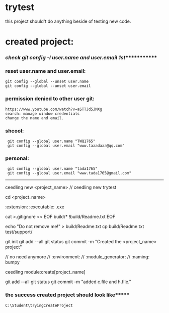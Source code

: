 # trytest
this project should't do anything beside of testing new code.

# created project:

### *****check git config -l user.name and user.email 1st****************
### reset user.name and user.email:
 	git config --global --unset user.name
	git config --global --unset user.email
### permission denied to other user git:
	https://www.youtube.com/watch?v=aSTTJd5JMXg
	search: manage window credentials
	change the name and email.
### shcool:
	 git config --global user.name "TWQ1765"
	 git config --global user.email "www.taaadaaa@qq.com"
### personal:
	 git config --global user.name "tada1765"
	 git config --global user.email "www.tada1765@gmail.com"
*********************************************************************

ceedling new <project_name> // ceedling new trytest

cd <project_name>

:extension:
  :executable: .exe

cat >.gitignore << EOF
build/*
!build/Readme.txt
EOF

echo "Do not remove me!" > build/Readme.txt
cp build/Readme.txt test/support/

git init
git add --all
git status
git commit -m "Created the <project_name> project"

// no need anymore
// :environment:
// :module_generator:
// :naming: bumpy

ceedling module:create[project_name]

git add --all
git status
git commit -m "added c.file and h.file."


### ******the success created project should look like***********
	C:\Student\tryingCreateProject
